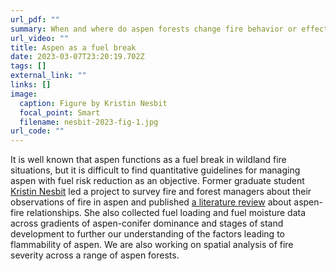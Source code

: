```yaml
---
url_pdf: ""
summary: W﻿hen and where do aspen forests change fire behavior or effects?
url_video: ""
title: Aspen as a fuel break
date: 2023-03-07T23:20:19.702Z
tags: []
external_link: ""
links: []
image:
  caption: Figure by Kristin Nesbit
  focal_point: Smart
  filename: nesbit-2023-fig-1.jpg
url_code: ""
---
```

It is well known that aspen functions as a fuel break in wildland fire situations, but it is difficult to find quantitative guidelines for managing aspen with fuel risk reduction as an objective. Former graduate student [Kristin Nesbit](/authors/kristin-nesbit) led a project to survey fire and forest managers about their observations of fire in aspen and published [a literature review](https://doi.org/10.1016/j.foreco.2022.120752) about aspen-fire relationships. She also collected fuel loading and fuel moisture data across gradients of aspen-conifer dominance and stages of stand development to further our understanding of the factors leading to flammability of aspen. We are also working on spatial analysis of fire severity across a range of aspen forests.